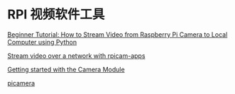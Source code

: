 # RPI 视频软件工具


[Beginner Tutorial: How to Stream Video from Raspberry Pi Camera to Local Computer using Python](https://www.youtube.com/watch?v=qs3KhLDUBmk)


[Stream video over a network with rpicam-apps](https://www.raspberrypi.com/documentation/computers/camera_software.html)


[Getting started with the Camera Module](https://projects.raspberrypi.org/en/projects/getting-started-with-picamera/4)

[picamera](https://picamera.readthedocs.io/en/release-1.13/)

